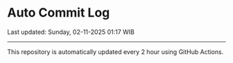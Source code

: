 # Auto Commit Log

Last updated: Sunday, 02-11-2025 01:17 WIB

---

This repository is automatically updated every 2 hour using GitHub Actions.
